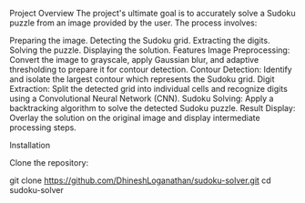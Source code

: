 Project Overview
The project's ultimate goal is to accurately solve a Sudoku puzzle from an image provided by the user. The process involves:

Preparing the image.
Detecting the Sudoku grid.
Extracting the digits.
Solving the puzzle.
Displaying the solution.
Features
Image Preprocessing: Convert the image to grayscale, apply Gaussian blur, and adaptive thresholding to prepare it for contour detection.
Contour Detection: Identify and isolate the largest contour which represents the Sudoku grid.
Digit Extraction: Split the detected grid into individual cells and recognize digits using a Convolutional Neural Network (CNN).
Sudoku Solving: Apply a backtracking algorithm to solve the detected Sudoku puzzle.
Result Display: Overlay the solution on the original image and display intermediate processing steps.


Installation


Clone the repository:

git clone https://github.com/DhineshLoganathan/sudoku-solver.git
cd sudoku-solver

